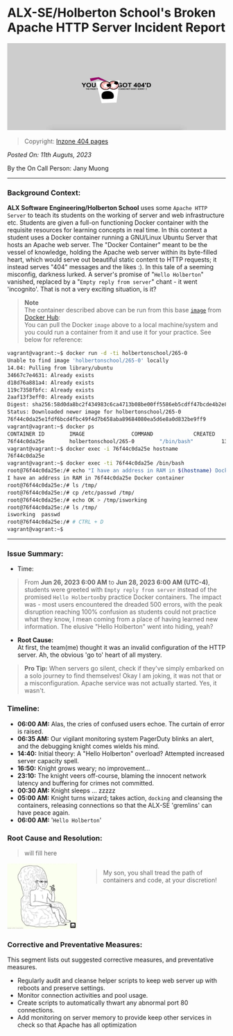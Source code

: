 # ALX-SE/Holberton School's Broken Apache HTTP Server Incident Report

<div align="center">
 <img src="./img/404d.jpg" width="640" height="200" />
</div>

> Copyright: [Inzone 404 pages](https://inzonedesign.com/blog/28-cleverly-funny-creative-404-error-pages/)


*Posted On: 11th Auguts, 2023*

By the On Call Person: Jany Muong


---
### Background Context:

**ALX Software Engineering/Holberton School** uses some `Apache HTTP Server` to teach its students on the working of server and web infrastructure etc. Students are given a full-on functioning Docker container with the requisite resources for learning concepts in real time. In this context a student uses a Docker container running a GNU/Linux Ubuntu Server that hosts an Apache web server. The "Docker Container" meant to be the vessel of knowledge, holding the Apache web server within its byte-filled heart, which would serve out beautiful static content to HTTP requests; it instead serves "404" messages and the likes :). In this tale of a seeming misconfig, darkness lurked. A server's promise of "`Hello Holberton`" vanished, replaced by a "`Empty reply from server`" chant - it went 'incognito'. That is not a very exciting situation, is it?


> **Note**  
> The container described above can be run from this base [`image`](https://hub.docker.com/r/holbertonschool/265-0/tags) from [Docker Hub](https://hub.docker.com/):  
> You can pull the Docker `image` above to a local machine/system and you could run a container from it and use it for your practice. See below for reference:  

```bash
vagrant@vagrant:~$ docker run -d -ti holbertonschool/265-0
Unable to find image 'holbertonschool/265-0' locally
14.04: Pulling from library/ubuntu
34667c7e4631: Already exists
d18d76a881a4: Already exists
119c7358fbfc: Already exists
2aaf13f3eff0: Already exists
Digest: sha256:58d0da8bc2f434983c6ca4713b08be00ff5586eb5cdff47bcde4b2e88fd40f88
Status: Downloaded newer image for holbertonschool/265-0
76f44c0da25e1fdf6bcd4fbc49f4d7b658aba89684080ea5d6e8a0d832be9ff9
vagrant@vagrant:~$ docker ps
CONTAINER ID        IMAGE               COMMAND             CREATED             STATUS              PORTS               NAMES
76f44c0da25e        holbertonschool/265-0        "/bin/bash"         13 seconds ago      Up 12 seconds                           infallible_bhabha
vagrant@vagrant:~$ docker exec -i 76f44c0da25e hostname
76f44c0da25e
vagrant@vagrant:~$ docker exec -ti 76f44c0da25e /bin/bash
root@76f44c0da25e:/# echo "I have an address in RAM in $(hostname) Docker container"
I have an address in RAM in 76f44c0da25e Docker container
root@76f44c0da25e:/# ls /tmp/
root@76f44c0da25e:/# cp /etc/passwd /tmp/
root@76f44c0da25e:/# echo OK > /tmp/isworking
root@76f44c0da25e:/# ls /tmp/
isworking  passwd
root@76f44c0da25e:/# # CTRL + D
vagrant@vagrant:~$
```


---
### Issue Summary:

- Time:  
> From **Jun 26, 2023 6:00 AM**  to **Jun 28, 2023 6:00 AM (UTC-4)**, students were greeted with `Empty reply from server` instead of the promised `Hello Holberton`by practice Docker containers. The impact was - most users encountered the dreaded 500 errors, with the peak disruption reaching 100% confusion as students could not practice what they know, I mean coming from a place of having learned new information. The elusive "Hello Holberton" went into hiding, yeah?


- **Root Cause:**   
At first, the team(me) thought it was an invalid configuration of the HTTP server. Ah, the obvious 'go to' heart of all mystery.  

> **Pro Tip:** When servers go silent, check if they've simply embarked on a solo journey to find themselves!
> Okay I am joking, it was not that or a misconfiguration. Apache service was not actually started. Yes, it wasn't.


### Timeline:

- **06:00 AM:** Alas, the cries of confused users echoe. The curtain of error is raised.
- **06:35 AM:** Our vigilant monitoring system PagerDuty blinks an alert, and the debugging knight comes wields his mind.
- **14:40:** Initial theory: A "Hello Holberton" overload? Attempted increased server capacity spell.
- **16:50:** Knight grows weary; no improvement...
- **23:10:** The knight veers off-course, blaming the innocent network latency and buffering for crimes not committed.
- **00:30 AM:** Knight sleeps ... zzzzz
- **05:00 AM:** Knight turns wizard; takes action, `docking` and cleansing the containers, releasing connections so that the ALX-SE 'gremlins' can have peace again.
- **06:00 AM:** '`Hello Holberton`'


### Root Cause and Resolution:

> will fill here

<div style="display: flex;">
  <div style="flex: 1; margin-right: 20px;">
    <img src="./img/stuff.jpg" alt="stuff" width="300" height="auto">
  </div>
  <div style="flex: 2;">
    <blockquote>
      <p>My son, you shall tread the path of containers and code, at your discretion!</p>
    </blockquote>
  </div>
</div>


### Corrective and Preventative Measures:
This segment lists out suggested corrective measures, and preventative measures.

- Regularly audit and cleanse helper scripts to keep web server up with reboots and preserve settings.
- Monitor connection activities and pool usage.
- Create scripts to automatically thwart any abnormal port 80 connections.
- Add monitoring on server memory to provide keep other services in check so that Apache has all optimization
